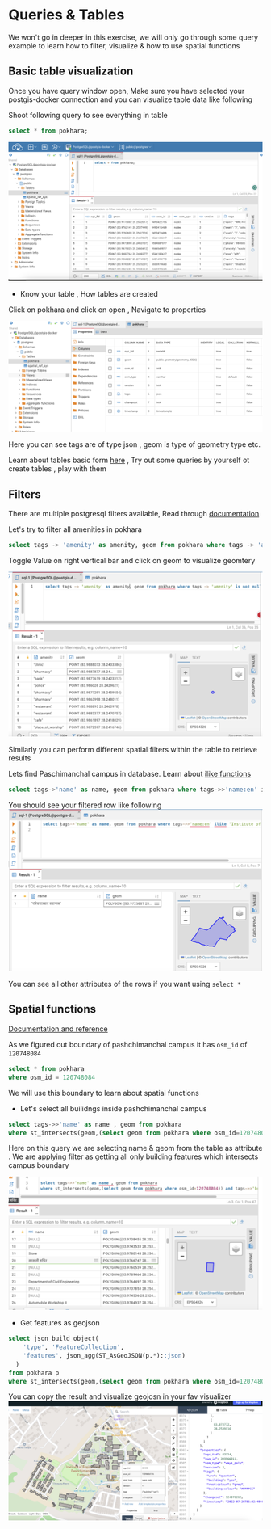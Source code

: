 # Queries & Tables 
We won't go in deeper in this exercise, we will only go through some query example to learn how to filter, visualize & how to use spatial functions
## Basic table visualization
Once you have query window open, Make sure you have selected your postgis-docker connection and you can visualize table data like following 

Shoot following query to see everything in table 
``` sql
select * from pokhara;
```

![Alt text](./img/image-11.png)


- Know your table , How tables are created 

Click on pokhara and click on open , Navigate to properties

![Alt text](./img/image-12.png)

Here you can see tags are of type json , geom is type of geometry type etc. 

Learn about tables basic form [here](https://www.postgresql.org/docs/current/ddl-basics.html) , Try out some queries by yourself ot create tables , play with them 

## Filters 

There are multiple postgresql filters available, Read through [documentation](https://www.postgresql.org/docs/current/logical-replication-row-filter.html) 

Let's try to filter all amenities in pokhara

```sql
select tags -> 'amenity' as amenity, geom from pokhara where tags -> 'amenity' is not null 
```
Toggle Value on right vertical bar and click on geom to visualize geomtery

![Alt text](./img/image-13.png)

Similarly you can perform different spatial filters within the table to retrieve results

Lets find Paschimanchal campus in database. Learn about [ilike functions](https://www.postgresql.org/docs/7.3/functions-matching.html#:~:text=The%20keyword%20ILIKE%20can%20be,and%20~~*%20corresponds%20to%20ILIKE%20.)
```sql
select tags->'name' as name, geom from pokhara where tags->>'name:en' ilike 'Institute of Engineering%' 
```

You should see your filtered row like following 
![Alt text](./img/image-14.png)

You can see all other attributes of the rows if you want using ```select *```

## Spatial functions 

[Documentation and reference](https://postgis.net/docs/reference.html) 

As we figured out boundary of pashchimanchal campus it has ```osm_id``` of ```120748084```

```sql
select * from pokhara
where osm_id = 120748084
```

We will use this boundary to learn about spatial functions 

- Let's select all builidngs inside pashchimanchal campus

```sql
select tags->>'name' as name , geom from pokhara 
where st_intersects(geom,(select geom from pokhara where osm_id=120748084)) and tags->>'building' is not null
```

Here on this query we are selecting name & geom from the table as attribute . We are applying filter as getting all only building features which intersects campus boundary 

![Alt text](./img/image-15.png)

- Get features as geojson 

```sql
select json_build_object(
    'type', 'FeatureCollection',
    'features', json_agg(ST_AsGeoJSON(p.*)::json)
  ) 
from pokhara p
where st_intersects(geom,(select geom from pokhara where osm_id=120748084)) and tags->>'building' is not null
```

You can copy the result and visualize geojosn in your fav visualizer 
![Alt text](./img/image-16.png)
